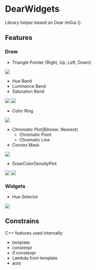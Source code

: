 # DearWidgets
Library helper based on Dear ImGui ().

## Features
### Draw
* Triangle Pointer {Right, Up, Left, Down}

![](https://media.githubusercontent.com/media/soufianekhiat/DearWidgetsImages/main/Images/dearwidgetsdemo_mRxPnn8bNH.png)

* Hue Band
* Luminance Band
* Saturation Band

![](https://media.githubusercontent.com/media/soufianekhiat/DearWidgetsImages/main/Images/dearwidgetsdemo_mw6vQsfBi7.png)
![](https://media.githubusercontent.com/media/soufianekhiat/DearWidgetsImages/main/Images/dearwidgetsdemo_4ufS2JkG81.png)

* Color Ring

![](https://media.githubusercontent.com/media/soufianekhiat/DearWidgetsImages/main/Images/GQLfC3C7Jk.gif)

* Chromatic Plot{Bilinear, Nearest}
    * Chromatic Point
    * Chromatic Line
* Convex Mask

![](https://media.githubusercontent.com/media/soufianekhiat/DearWidgetsImages/main/Images/kYA3Dw6TmH.gif)

* DrawColorDensityPlot

![](https://media.githubusercontent.com/media/soufianekhiat/DearWidgetsImages/main/Images/us8Fc2jkIh.png)
![](https://media.githubusercontent.com/media/soufianekhiat/DearWidgetsImages/main/Images/yEGBSzv2F8.gif)

### Widgets
* Hue Selector

![](https://media.githubusercontent.com/media/soufianekhiat/DearWidgetsImages/main/Images/W0Q9VXNeGK.gif)

## Constrains
C++ features used internally:
* template
* constexpr
* if constexpr
* Lambda from template
* auto
